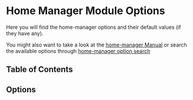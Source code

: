 # Home Manager Module Options

Here you will find the home-manager options and their default values (if they
have any).

You might also want to take a look at the [home-manager
Manual](https://nix-community.github.io/home-manager/) or search the available
options through [home-manager option
search](https://mipmip.github.io/home-manager-option-search/)

## Table of Contents

<!-- toc -->

## Options
